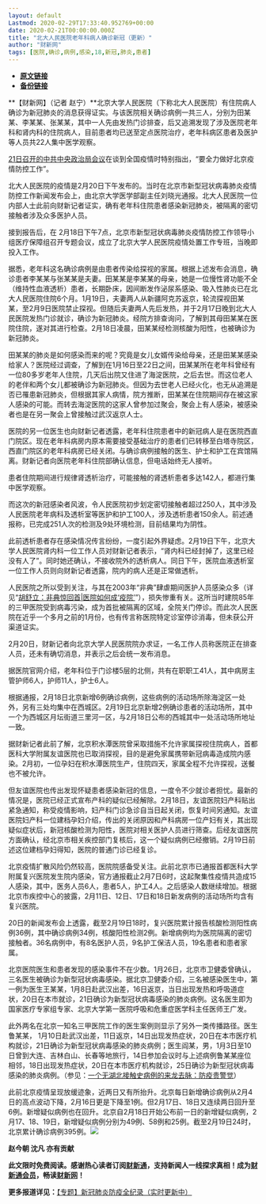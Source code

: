 ```yaml
---
layout: default
Lastmod: 2020-02-29T17:33:40.952769+00:00
date: 2020-02-21T00:00:00.000Z
title: "北大人民医院老年科病人确诊新冠（更新）"
author: "财新网"
tags: [医院,确诊,病例,感染,18,新冠,肺炎,患者]
---
```


* [**原文链接**](http://www.caixin.com/2020-02-21/101518162.html)
* [**备份链接**](http://archive.is/MvW3O)


**【财新网】（记者 赵宁）**北京大学人民医院（下称北大人民医院）有住院病人确诊为新冠肺炎的消息获得证实。与该医院相关确诊病例一共三人，分别为田某某、李某某、张某某，其中一人先由发热门诊排查，后又追溯发现了涉及医院老年科和肾内科的住院病人，目前患者均已送至定点医院治疗，老年科病区患者及医护等人员共22人集中医学观察。

[21日召开的中共中央政治局会议](http://china.caixin.com/2020-02-21/101518784.html)在谈到全国疫情时特别指出，“要全力做好北京疫情防控工作”。

北大人民医院的疫情是2月20日下午发布的。当时在北京市新型冠状病毒肺炎疫情防控工作新闻发布会上，由北京大学医学部副主任刘晓光通报。北大人民医院一位内部人士此前向财新记者证实，确有老年科住院患者感染新冠肺炎，被隔离的密切接触者涉及众多医护人员。

接到报告后，在 2月18日下午7点，北京市新型冠状病毒肺炎疫情防控工作领导小组医疗保障组召开专题会议，成立了北京大学人民医院疫情处置工作专班，当晚即投入工作。

据悉，老年科这名确诊病例是由患者传染给探视的家属。根据上述发布会消息，确诊患者李某某与张某某是夫妻。田某某是李某某的母亲，她是一位慢性肾功能不全（维持性血液透析）患者，长期卧床，因间断发作泌尿系感染、吸入性肺炎已在北大人民医院住院6个月。1月19日，夫妻两人从新疆阿克苏返京，轮流探视田某某，至2月9日医院禁止探视。但随后夫妻两人先后发热，并于2月17日晚到北大人民医院发热门诊就诊，确诊为新冠肺炎。经院方排查询问，了解到其母田某某在医院住院，遂对其进行检查。2月18日凌晨，田某某经检测核酸为阳性，也被确诊为新冠肺炎。

田某某的肺炎是如何感染而来的呢？究竟是女儿女婿传染给母亲，还是田某某感染给家人？医院经过调查，了解到在1月16日至22日之间，田某某所在老年科曾经有一位80多岁老年人住院，几天后出院又住进了海淀医院，之后去世。而这位老人的老伴和两个女儿都被确诊为新冠肺炎。但因为去世老人已经火化，也无从追溯是否已罹患新冠肺炎，但根据其家人病情，院方推断，田某某在住院期间存在被这家人感染的可能。而转去海淀医院的这家人曾参加过聚会，聚会上有人感染，被感染者也是在另一聚会上曾接触过武汉返京人士。

医院的另一位医生也向财新记者透露，老年科住院患者中的新冠病人是在医院西直门院区。现在老年科病房内原本需要接受基础治疗的患者们已转移至白塔寺院区，西直门院区的老年科病房已经关闭。与确诊病例接触的医生、护士和护工在宾馆隔离。财新记者向医院老年科住院部确认信息，但电话始终无人接听。

患者住院期间进行规律肾透析治疗，可能接触的肾透析患者多达142人，都进行集中医学观察。

而这次的新冠感染者风波，令人民医院初步划定密切接触者超过250人，其中涉及人民医院老年病科及透析室等医护和护工100人，涉及透析患者150余人。前述通报称，已完成251人次的检测及9处环境检测，目前结果均为阴性。

此前透析患者存在感染情况传言纷纷，一度引起外界疑虑。2月19日下午，北京大学人民医院肾内科一位工作人员对财新记者表示，“肾内科已经封掉了，这里已经没有人了”。同时她还确认，不接收院外的透析病人。同日下午，医院血液透析室一位工作人员则向财新记者透露，院内的病人还是正常做透析。

人民医院之所以受到关注，与其在2003年“非典”肆虐期间医护人员感染众多（详见“[胡舒立：非典惊回首|医院如何成‘疫院’](http://hushuli.blog.caixin.com/archives/220605)”），损失惨重有关。这所当时建院85年的三甲医院受到病毒污染，成为首批被隔离的区域，全院关门停诊。而此次人民医院在近乎一个多月之前的1月份，也有传言称医院特定诊室停诊消毒，但未获公开渠道证实。

2月20日，财新记者向北京大学人民医院院办求证，一名工作人员称医院正在排查人员，还未有确切消息，并表示之后会统一发布消息。

据医院官网介绍，老年科位于门诊楼5层的北侧，共有在职职工41人，其中病房主管护师6人，护师11人，护士6人。

根据通报，2月18日北京新增6例确诊病例，这些病例的活动场所除海淀区一处外，另有三处均集中在西城区。2月19日北京新增2例确诊患者的活动场所，其中一个为西城区月坛街道三里河一区，与2月18日公布的西城其中一处活动场所地址一致。

据财新记者此前了解，北京积水潭医院曾采取措施不允许家属探视住院病人，首都医科大学附属友谊医院也已取消探视，目的是避免家属携带新冠病毒造成院内感染。2月初，一位孕妇在积水潭医院生产，住院四天，家属全程不允许探视，送餐也不被允许。

但友谊医院也传出发现怀疑患者感染新冠的信息，一度令不少就诊者担忧。最新的情况是，医院已经正式宣布产科的疑似已经解除。2月18日，友谊医院妇产科贴出紧急通知，称受疫情影响，妇产科门诊急诊自当日起关闭，恢复时间另通知。友谊医院妇产科一位建档孕妇介绍，传出的关闭原因和产科病房一位产妇有关，其出现疑似症状后，新冠核酸检测为阳性，医院对相关医护人员进行筛查。后经友谊医院方面确认，经北京市相关疾控部门复核后，这一个疑似病例已经撤销。2月19日前述这位建档孕妇得知，医院的普通门诊已经复诊。

北京疫情扩散风险仍然较高，医院院感备受关注。此前北京市已通报首都医科大学附属复兴医院发生院内感染，官方通报截止2月7日6时，这起聚集性疫情共造成15人感染，其中，医务人员6人，患者5人，护工4人。之后感染人数继续增加。根据北京市疾控中心的披露，2月11日、12日、17日和18日新发病例的活动场所均含有复兴医院。

20日的新闻发布会上透露，截至2月19日18时，复兴医院累计报告核酸检测阳性病例36例，其中确诊病例34例，核酸阳性检测2例。新增病例均为医院隔离的密切接触者。36名病例中，有8名医护人员，9名护工保洁人员，19名患者和患者家属。

北京医院医生和患者发现的感染事件不在少数。1月26日，北京市卫健委曾确认，三名医生被确诊为新型冠状病毒感染。据北京卫健委介绍，三名被感染医生中，第一例为医生王某某，1月8日赴武汉出差，16日返京，当日出现发热和呼吸道症状，20日在本市就诊，21日确诊为新型冠状病毒感染的肺炎病例。这名医生即为国家医疗专家组专家、北京大学第一医院呼吸和危重症医学科主任医师王广发。

此外两名在北京一知名三甲医院工作的医生案例则显示了另外一类传播路径。医生鲁某某， 1月10日赴武汉出差，11日返京，14日出现发热症状，20日在本市医疗机构就诊，21日确诊为新型冠状病毒感染的肺炎病例；医生阎某，男，1月3日至10日曾到大连、吉林白山、长春等地旅行，14日参加会议时与上述病例鲁某某座位相邻，18日出现发热症状，20日在本市医疗机构就诊，25日确诊为新型冠状病毒感染的肺炎病例。（参见：[一个无湖北接触史病例的来龙去脉：防疫贵警觉](http://www.caixin.com/2020-01-28/101509067.html)）

此前北京疫情呈现放缓迹象，近两日又有所抬升。北京每日新增确诊病例从2月4日的高点波动下降，2月16日更是下降至1例。但2月17日、18日又连续两日回升至6例。新增疑似病例也在回升。北京自2月18日开始公布前一日的新增疑似病例，2月17、18、19日，新增疑似病例分别为49例、58例和25例。截至2月19日24时，北京累计确诊病例395例。[![](/images/post/d02a42d9cb3dec9320e5f550278911c7.ico)](http://www.caixin.com/2020-02-21/101518162.html)

**赵今朝 沈凡 亦有贡献**

**此文限时免费阅读。感谢热心读者订阅[财新通](http://mall.caixin.com/mall/web/product/product.html?id=733&originReferrer=appfree&channelSource=appfree)，支持新闻人一线探求真相！成为[财新通会员](http://mall.caixin.com/mall/web/list/list.html?type=127&originReferrer=appfree&channelSource=appfree)，畅读[财新网](https://datayi.cn/1lnZaaidYRRn)！**

**更多报道详见：**[【专题】新冠肺炎防疫全纪录（实时更新中）](http://m.app.caixin.com/m_topic_detail/1473.html)

